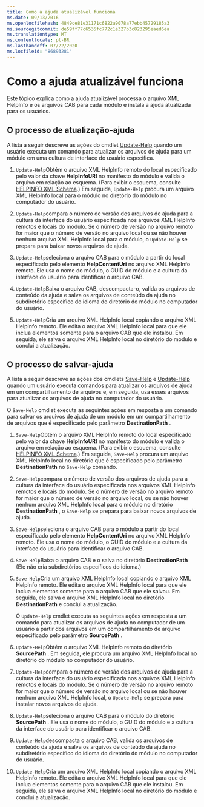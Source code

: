 ```yaml
---
title: Como a ajuda atualizável funciona
ms.date: 09/13/2016
ms.openlocfilehash: 4849ce81e31171c6822a9078a77ebb45729185a3
ms.sourcegitcommit: de59ff77c6535fc772c1e327b3c823295eaed6ea
ms.translationtype: MT
ms.contentlocale: pt-BR
ms.lasthandoff: 07/22/2020
ms.locfileid: "86893281"
---
```

# <a name="how-updatable-help-works"></a>Como a ajuda atualizável funciona

Este tópico explica como a ajuda atualizável processa o arquivo XML HelpInfo e os arquivos CAB para cada módulo e instala a ajuda atualizada para os usuários.

## <a name="the-update-help-process"></a>O processo de atualização-ajuda

A lista a seguir descreve as ações do cmdlet [Update-Help](/powershell/module/Microsoft.PowerShell.Core/Update-Help) quando um usuário executa um comando para atualizar os arquivos de ajuda para um módulo em uma cultura de interface do usuário específica.

1. `Update-Help`Obtém o arquivo XML HelpInfo remoto do local especificado pelo valor da chave **HelpInfoURI** no manifesto do módulo e valida o arquivo em relação ao esquema. (Para exibir o esquema, consulte [HELPINFO XML Schema](./helpinfo-xml-schema.md).) Em seguida, `Update-Help` procura um arquivo XML HelpInfo local para o módulo no diretório do módulo no computador do usuário.

1. `Update-Help`compara o número de versão dos arquivos de ajuda para a cultura da interface do usuário especificada nos arquivos XML HelpInfo remotos e locais do módulo. Se o número de versão no arquivo remoto for maior que o número de versão no arquivo local ou se não houver nenhum arquivo XML HelpInfo local para o módulo, o `Update-Help` se prepara para baixar novos arquivos de ajuda.

1. `Update-Help`seleciona o arquivo CAB para o módulo a partir do local especificado pelo elemento **HelpContentUri** no arquivo XML HelpInfo remoto. Ele usa o nome do módulo, o GUID do módulo e a cultura da interface do usuário para identificar o arquivo CAB.

1. `Update-Help`Baixa o arquivo CAB, descompacta-o, valida os arquivos de conteúdo da ajuda e salva os arquivos de conteúdo da ajuda no subdiretório específico do idioma do diretório do módulo no computador do usuário.

1. `Update-Help`Cria um arquivo XML HelpInfo local copiando o arquivo XML HelpInfo remoto. Ele edita o arquivo XML HelpInfo local para que ele inclua elementos somente para o arquivo CAB que ele instalou.
   Em seguida, ele salva o arquivo XML HelpInfo local no diretório do módulo e conclui a atualização.

## <a name="the-save-help-process"></a>O processo de salvar-ajuda

A lista a seguir descreve as ações dos cmdlets [Save-Help](/powershell/module/Microsoft.PowerShell.Core/Save-Help) e [Update-Help](/powershell/module/Microsoft.PowerShell.Core/Update-Help) quando um usuário executa comandos para atualizar os arquivos de ajuda em um compartilhamento de arquivos e, em seguida, usa esses arquivos para atualizar os arquivos de ajuda no computador do usuário.

O `Save-Help` cmdlet executa as seguintes ações em resposta a um comando para salvar os arquivos de ajuda de um módulo em um compartilhamento de arquivos que é especificado pelo parâmetro **DestinationPath** .

1. `Save-Help`Obtém o arquivo XML HelpInfo remoto do local especificado pelo valor da chave **HelpInfoURI** no manifesto do módulo e valida o arquivo em relação ao esquema. (Para exibir o esquema, consulte [HELPINFO XML Schema](./helpinfo-xml-schema.md).) Em seguida, `Save-Help` procura um arquivo XML HelpInfo local no diretório que é especificado pelo parâmetro **DestinationPath** no `Save-Help` comando.

1. `Save-Help`compara o número de versão dos arquivos de ajuda para a cultura da interface do usuário especificada nos arquivos XML HelpInfo remotos e locais do módulo. Se o número de versão no arquivo remoto for maior que o número de versão no arquivo local, ou se não houver nenhum arquivo XML HelpInfo local para o módulo no diretório **DestinationPath** , o `Save-Help` se prepara para baixar novos arquivos de ajuda.

1. `Save-Help`seleciona o arquivo CAB para o módulo a partir do local especificado pelo elemento **HelpContentUri** no arquivo XML HelpInfo remoto. Ele usa o nome do módulo, o GUID do módulo e a cultura da interface do usuário para identificar o arquivo CAB.

1. `Save-Help`Baixa o arquivo CAB e o salva no diretório **DestinationPath** (Ele não cria subdiretórios específicos do idioma.)

1. `Save-Help`Cria um arquivo XML HelpInfo local copiando o arquivo XML HelpInfo remoto. Ele edita o arquivo XML HelpInfo local para que ele inclua elementos somente para o arquivo CAB que ele salvou.
   Em seguida, ele salva o arquivo XML HelpInfo local no diretório **DestinationPath** e conclui a atualização.

   O `Update-Help` cmdlet executa as seguintes ações em resposta a um comando para atualizar os arquivos de ajuda no computador de um usuário a partir dos arquivos em um compartilhamento de arquivo especificado pelo parâmetro **SourcePath** .

1. `Update-Help`Obtém o arquivo XML HelpInfo remoto do diretório **SourcePath** . Em seguida, ele procura um arquivo XML HelpInfo local no diretório do módulo no computador do usuário.

1. `Update-Help`compara o número de versão dos arquivos de ajuda para a cultura da interface do usuário especificada nos arquivos XML HelpInfo remotos e locais do módulo. Se o número de versão no arquivo remoto for maior que o número de versão no arquivo local ou se não houver nenhum arquivo XML HelpInfo local, o `Update-Help` se prepara para instalar novos arquivos de ajuda.

1. `Update-Help`seleciona o arquivo CAB para o módulo do diretório **SourcePath** . Ele usa o nome do módulo, o GUID do módulo e a cultura da interface do usuário para identificar o arquivo CAB.

1. `Update-Help`descompacta o arquivo CAB, valida os arquivos de conteúdo da ajuda e salva os arquivos de conteúdo da ajuda no subdiretório específico do idioma do diretório do módulo no computador do usuário.

1. `Update-Help`Cria um arquivo XML HelpInfo local copiando o arquivo XML HelpInfo remoto. Ele edita o arquivo XML HelpInfo local para que ele inclua elementos somente para o arquivo CAB que ele instalou.
   Em seguida, ele salva o arquivo XML HelpInfo local no diretório do módulo e conclui a atualização.
